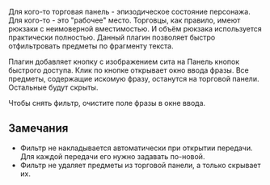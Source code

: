 Для кого-то торговая панель - эпизодическое состояние персонажа. Для кого-то - это "рабочее" место. Торговцы, как правило, имеют рюкзаки с неимоверной вместимостью. И объём рюкзака используется практически полностью. Данный плагин позволяет быстро отфильтровать предметы по фрагменту текста.

Плагин добавляет кнопку с изображением сита на Панель кнопок быстрого доступа. Клик по кнопке открывает окно ввода фразы. Все предметы, содержащие искомую фразу, останутся на торговой панели. Остальные будут скрыты.

Чтобы снять фильтр, очистите поле фразы в окне ввода.

## Замечания ##
  * Фильтр не накладывается автоматически при открытии передачи. Для каждой передачи его нужно задавать по-новой.
  * Фильтр не удаляет предметы из торговой панели, а только скрывает их.